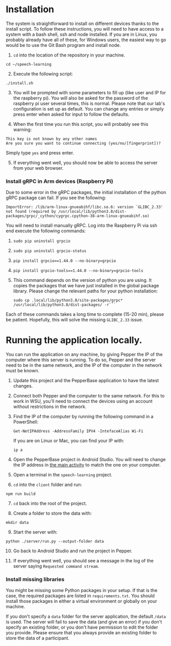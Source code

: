 # Installation

The system is straightforward to install on different devices thanks to the install script.
To follow these instructions, you will need to have access to a system with a bash shell,
ssh and node installed.
If you are in Linux, you probably already have all of these, for Windows users, the easiest way to
go would be to use the Git Bash program and install node.

1. `cd` into the location of the repository in your machine.

```
cd ~/speech-learning
```

2. Execute the following script:

```
./install.sh
```

3. You will be prompted with some parameters to fill up (like user and IP for the raspberry pi).
   You will also be asked for the password of the raspberry pi user several times, this is normal.
   Please note that our lab's configuration is set up as default.
   You can change any entries or simply press enter when asked for input to follow the defaults.

4. When the first time you run this script, you will probably see this warning:

```
This key is not known by any other names
Are you sure you want to continue connecting (yes/no/[fingerprint])?
```

Simply type `yes` and press enter.

5. If everything went well, you should now be able to access the server from your web browser.

### Install gRPC in Arm devices (Raspberry Pi)

Due to some error in the gRPC packages, the initial installation of the python gRPC package can
fail.
If you see the following:

```
ImportError: /lib/arm-linux-gnueabihf/libc.so.6: version `GLIBC_2.33' not found (required by /usr/local/lib/python3.8/dist-packages/grpc/_cython/cygrpc.cpython-38-arm-linux-gnueabihf.so)
```

You will need to install manually gRPC.
Log into the Raspberry Pi via ssh end execute the following commands:

1. ```
   sudo pip uninstall grpcio
   ```
2. ```
   sudo pip uninstall grpcio-status
   ```
3. ```
   pip install grpcio==1.44.0 --no-binary=grpcio
   ```
4. ```
   pip install grpcio-tools==1.44.0 --no-binary=grpcio-tools
   ```
5. This command depends on the version of python you are using.
   It copies the packages that we have just installed in the global package library.
   Please change the relevant paths for your python installation:
   ````
   sudo cp .local/lib/python3.8/site-packages/grpc* /usr/local/lib/python3.8/dist-packages/ -r```
   ````

Each of these commands takes a long time to complete (15-20 min), please be patient.
Hopefully, this will solve the missing `GLIBC_2.33` issue.

# Running the application locally.

You can run the application on any machine, by giving Pepper the IP of the computer where this
server is running.
To do so, Pepper and the server need to be in the same network, and the IP of the computer in the
network must be known.

1. Update this project and the PepperBase application to have the latest changes.

2. Connect both Pepper and the computer to the same network.
   For this to work in WSU, you'll need to connect the devices using an account without
   restrictions in the network.

3. Find the IP of the computer by running the following command in a PowerShell:

   ```
   Get-NetIPAddress -AddressFamily IPV4 -IntefaceAlias Wi-Fi
   ```

   If you are on Linux or Mac, you can find your IP with:

   ```
   ip a
   ```

4. Open the PepperBase project in Android Studio.
   You will need to change the IP address in
   [the main activity](https://github.com/NaoPepper4hri/PepperBase/blob/568ffbcf885c860484c0ac35f433e18979068e33/app/src/main/kotlin/com/example/pepperbase/MainActivity.kt#L127)
   to match the one on your computer.

5. Open a terminal in the `speech-learning` project.

6. `cd` into the `client` folder and run:

```
npm run build
```

7. `cd` back into the root of the project.

8. Create a folder to store the data with:

```
mkdir data
```

9. Start the server with:

```
python ./server/run.py --output-folder data
```

10. Go back to Android Studio and run the project in Pepper.

11. If everything went well, you should see a message in the log of the server saying
    `Requested command stream`.

### Install missing libraries

You might be missing some Python packages in your setup.
If that is the case, the required packages are listed in `requirements.txt`.
You should install those packages in either a virtual environment or globally on your machine.

If you don't specify a `data` folder for the server application, the default `/data` is used.
The server will fail to save the data (and give an error) if you don't specify an existing folder,
or you don't have permission to edit the folder you provide.
Please ensure that you always provide an existing folder to store the data of a participant.
